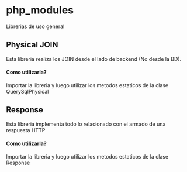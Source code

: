 # php_modules
Librerias de uso general

## Physical JOIN
Esta libreria realiza los JOIN desde el lado de backend (No desde la BD).

#### Como utilizarla?
Importar la libreria y luego utilizar los metodos estaticos de la clase QuerySqlPhysical

## Response
Esta libreria implementa todo lo relacionado con el armado de una respuesta HTTP

#### Como utilizarla?
Importar la libreria y luego utilizar los metodos estaticos de la clase Response

